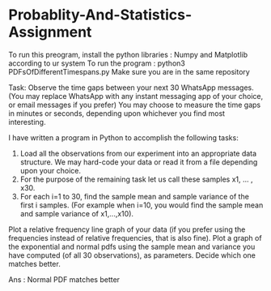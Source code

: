 # Probablity-And-Statistics-Assignment

To run this preogram, install the python libraries : Numpy and Matplotlib according to ur system
To run the program : python3 PDFsOfDifferentTimespans.py
Make sure you are in the same repository


Task:
Observe the time gaps between your next 30 WhatsApp messages. (You may replace WhatsApp with any instant messaging app of your choice, or email messages if you prefer)
You may choose to measure the time gaps in minutes or seconds, depending upon whichever you find most interesting. 

I have written a program in Python to accomplish the following tasks:
1. Load all the observations from our experiment into an appropriate data structure. We may hard-code your data or read it from a file depending upon your choice.
2. For the purpose of the remaining task let us call these samples x1, ... , x30.
3. For each i=1 to 30, find the sample mean and sample variance of the first i samples.
(For example when i=10, you would find the sample mean and sample variance of x1,...,x10).

Plot a relative frequency line graph of your data (if you prefer using the frequencies instead of relative frequencies, that is also fine).
Plot a graph of the exponential and normal pdfs using the sample mean and variance you have computed (of all 30 observations), as parameters. 
Decide which one matches better.

Ans : Normal PDF matches better
